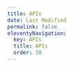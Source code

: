```yaml
---
title: APIs
date: Last Modified
permalink: false
eleventyNavigation:
  key: APIs
  title: APIs
  order: 30 
---
```

